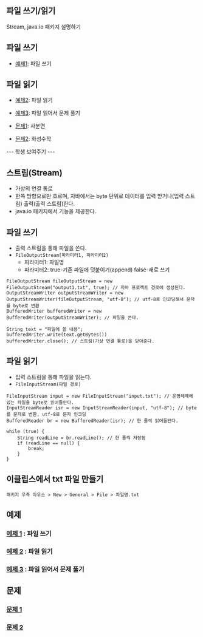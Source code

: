## 파일 쓰기/읽기
Stream, java.io 패키지 설명하기  

## 파일 쓰기
- [예제1](ex01/Ex01.java): 파일 쓰기

## 파일 읽기
- [예제2](ex02/Ex02.java): 파일 읽기
- [예제3](ex03/Ex03.java): 파일 읽어서 문제 풀기

- [문제1](quiz01/README.md): 사분면
- [문제2](quiz02/README.md): 화성수학

--- 학생 보여주기 ---

## 스트림(Stream)
- 가상의 연결 통로
- 한쪽 방향으로만 흐르며, 자바에서는 byte 단위로 데이터를 입력 받거나(입력 스트림) 출력(출력 스트림)한다.
- java.io 패키지에서 기능을 제공한다.

## 파일 쓰기
- 출력 스트림을 통해 파일을 쓴다.
- `FileOutputStream(파라미터1, 파라미터2)`
   - 파라미터1: 파일명
   - 파라미터2: true-기존 파일에 덧붙이기(append) false-새로 쓰기
```
FileOutputStream fileOutputStream = new FileOutputStream("output1.txt", true); // 자바 프로젝트 경로에 생성된다.
OutputStreamWriter outputStreamWriter = new OutputStreamWriter(fileOutputStream, "utf-8"); // utf-8로 인코딩해서 문자를 byte로 변환
BufferedWriter bufferedWriter = new BufferedWriter(outputStreamWriter); // 파일을 쓴다.

String text = "파일에 쓸 내용";
bufferedWriter.write(text.getBytes())
bufferedWriter.close(); // 스트림(가상 연결 통로)을 닫아준다.
```

## 파일 읽기
- 입력 스트림을 통해 파일을 읽는다.
- `FileInputStream(파일 경로)`
```
FileInputStream input = new FileInputStream("input.txt"); // 운영체제에 있는 파일을 byte로 읽어들인다.
InputStreamReader isr = new InputStreamReader(input, "utf-8"); // byte를 문자로 변환, utf-8로 문자 인코딩
BufferedReader br = new BufferedReader(isr); // 한 줄씩 읽어들인다.

while (true) {
    String readLine = br.readLine(); // 한 줄씩 저장됨
    if (readLine == null) { 
        break;
    }
}
```

## 이클립스에서 txt 파일 만들기
`패키지 우측 마우스 > New > General > File > 파일명.txt`

## 예제
### [예제 1](ex01/Ex01.java) : 파일 쓰기
### [예제 2](ex02/Ex02.java) : 파일 읽기
### [예제 3](ex03/Ex03.java) : 파일 읽어서 문제 풀기

## 문제
### [문제 1](quiz01/README.md)
### [문제 2](quiz02/README.md)
